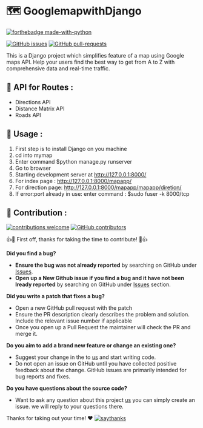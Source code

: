 # :world_map: GooglemapwithDjango 
[![forthebadge made-with-python](http://ForTheBadge.com/images/badges/made-with-python.svg)](https://www.python.org/)

[![GitHub issues](https://img.shields.io/github/issues/Shraddhasaini/GooglemapwithDjango.svg)](https://github.com/Shraddhasaini/GooglemapwithDjango/)
[![GitHub pull-requests](https://img.shields.io/github/issues-pr/Shraddhasaini/GooglemapwithDjango.svg)](https://github.com/Shraddhasaini/GooglemapwithDjango/)


This is a Django project which simplifies feature of a map using Google maps API.
Help your users find the best way to get from A to Z with comprehensive data and real-time traffic.

## :rainbow: API for Routes :

* Directions API
* Distance Matrix API
* Roads API

## :rocket: Usage :

1. First step is to install Django on you machine
2. cd into mymap
3. Enter command $python manage.py runserver
4. Go to browser
5. Starting development server at http://127.0.0.1:8000/
6. For index page : http://127.0.0.1:8000/mapapp/
7. For direction page: http://127.0.0.1:8000/mapapp/mapapp/diretion/
8. If error:port already in use: enter command : $sudo fuser -k 8000/tcp

## :palm_tree: Contribution : 
[![contributions welcome](https://img.shields.io/badge/contributions-welcome-brightgreen.svg?style=flat)](https://github.com/Shraddhasaini/GooglemapwithDjango/)
[![GitHub contributors](https://img.shields.io/github/contributors/Shraddhasaini/GooglemapwithDjango.svg)](https://github.com/Shraddhasaini/GooglemapwithDjango/)

:+1::tada: First off, thanks for taking the time to contribute! :tada::+1:


**Did you find a bug?**

* **Ensure the bug was not already reported** by searching on GitHub under [Issues](https://github.com/Shraddhasaini/GooglemapwithDjango/).
* **Open up a New Github issue if you find a bug and it have not been lready reported** by searching on GitHub under [Issues](https://github.com/Shraddhasaini/GooglemapwithDjango/) section.

**Did you write a patch that fixes a bug?**

* Open a new GitHub pull request with the patch
* Ensure the PR description clearly describes the problem and solution. Include the relevant issue number if applicable
* Once you open up a Pull Request the maintainer will check the PR and merge it.

**Do you aim to add a brand new feature or change an existing one?**

* Suggest your change in the to [us](https://github.com/Shraddhasaini/GooglemapwithDjango/) and start writing code.
* Do not open an issue on GitHub until you have collected positive feedback about the change. GitHub issues are primarily intended for bug reports and fixes.

**Do you have questions about the source code?**

* Want to ask any question about this project [us](https://github.com/Shraddhasaini/GooglemapwithDjango/) you can simply create an issue. we will reply to your questions there.

Thanks for taking out your time! :heart:
[![saythanks](https://img.shields.io/badge/say-thanks-ff69b4.svg)](https://github.com/Shraddhasaini/GooglemapwithDjango/)
